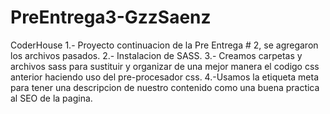 # PreEntrega3-GzzSaenz
CoderHouse
1.- Proyecto continuacion de la Pre Entrega # 2, se agregaron los archivos pasados.
2.- Instalacion de SASS.
3.- Creamos carpetas y archivos sass para sustituir y organizar de una mejor manera el codigo css anterior
haciendo uso del pre-procesador css.
4.-Usamos la etiqueta meta para tener una descripcion de nuestro contenido como una buena practica al SEO
de la pagina.


